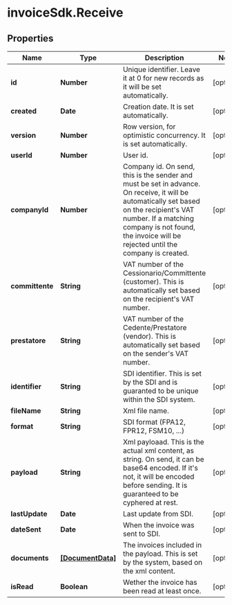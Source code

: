 # invoiceSdk.Receive

## Properties

Name | Type | Description | Notes
------------ | ------------- | ------------- | -------------
**id** | **Number** | Unique identifier. Leave it at 0 for new records as it will be set automatically. | [optional] 
**created** | **Date** | Creation date. It is set automatically. | [optional] 
**version** | **Number** | Row version, for optimistic concurrency. It is set automatically. | [optional] 
**userId** | **Number** | User id. | [optional] 
**companyId** | **Number** | Company id. On send, this is the sender and must be set in advance. On receive, it will be  automatically set based on the recipient&#39;s VAT number. If a matching company is not found, the invoice will be rejected until the company is created. | [optional] 
**committente** | **String** | VAT number of the Cessionario/Committente (customer). This is automatically set based on the recipient&#39;s VAT number. | [optional] 
**prestatore** | **String** | VAT number of the Cedente/Prestatore (vendor). This is automatically set based on the sender&#39;s VAT number. | [optional] 
**identifier** | **String** | SDI identifier. This is set by the SDI and is guaranted to be unique within the SDI system. | [optional] 
**fileName** | **String** | Xml file name. | [optional] 
**format** | **String** | SDI format (FPA12, FPR12, FSM10, ...) | [optional] 
**payload** | **String** | Xml payloaad. This is the actual xml content, as string. On send, it can be base64 encoded. If it&#39;s not, it will be encoded before sending. It is guaranteed to be cyphered at rest. | [optional] 
**lastUpdate** | **Date** | Last update from SDI. | [optional] 
**dateSent** | **Date** | When the invoice was sent to SDI. | [optional] 
**documents** | [**[DocumentData]**](DocumentData.md) | The invoices included in the payload. This is set by the system, based on the xml content. | [optional] 
**isRead** | **Boolean** | Wether the invoice has been read at least once. | [optional] 


